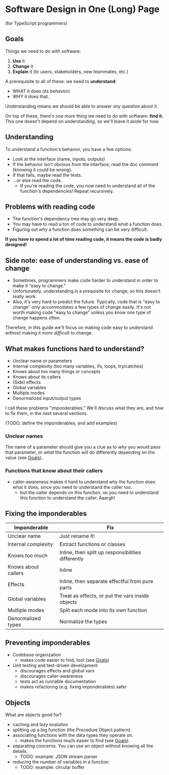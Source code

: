 # Software Design in One (Long) Page

(for TypeScript programmers)

## Goals

[Goals]: #goals

Things we need to do with software:

1. **Use** it
1. **Change** it
1. **Explain** it (to users, stakeholders, new teammates, etc.)

A prerequisite to all of these: we need to **understand**:

- WHAT it does (its _behavior_)
- WHY it does that.

Understanding means we should be able to answer *any* question about it.

On top of these, there's one more thing we need to do with software:
**find it.** This one doesn't depend on understanding, so we'll leave it aside
for now.

## Understanding

To understand a function's behavior, you have a few options:

- Look at the interface (name, inputs, outputs)
- If the behavior isn't obvious from the interface, read the doc comment
  (knowing it could be wrong).
- If that fails, maybe read the tests.
- ...or else read the code.
  - If you're reading the code, you now need to understand all of the
    function's dependencies! Repeat recursively.

## Problems with reading code

- The function's dependency tree may go very deep.
- You may have to read a ton of code to understand what a function does.
- Figuring out *why* a function does something can be very difficult.

**If you have to spend a lot of time reading code, it means the code is badly
designed!**

<aside>

## Side note: ease of understanding vs. ease of change

- Sometimes, programmers make code harder to understand in order to make it
  "easy to change."
- Unfortunately, understanding is a prequisite for change, so this doesn't
  really work.
- Also, it's very hard to predict the future. Typically, code that is "easy to
  change" only accommodates a few types of change easily. It's not worth
  making code "easy to change" unless you *know* one type of change happens
  often.

Therefore, in this guide we'll focus on making code easy to understand without
making it *more difficult* to change.

</aside>

## What makes functions hard to understand?

- Unclear name or parameters
- Internal complexity (too many variables, ifs, loops, try/catches)
- Knows about too many things or concepts
- Knows about its callers
- (Side) effects
- Global variables
- Multiple modes
- Denormalized input/output types

I call these problems "imponderables." We'll discuss what they are, and how to
fix them, in the next several sections.

(TODO: define the imponderables, and add examples)

### Unclear names

The name of a parameter should give you a clue as to *why* you would pass that
parameter, or *what* the function will do differently depending on the value
(see [Goals]).

### Functions that know about their callers

- caller-awareness makes it hard to understand why the function does what it
  does, since you need to understand the caller too.
  - but the caller depends on this function, so you need to understand this
    function to understand the caller. Aaargh!

## Fixing the imponderables

| Imponderable        | Fix |
| ------------------- | --- |
| Unclear name        | Just rename it! |
| Internal complexity | Extract functions or classes |
| Knows too much      | Inline, then split up responsibilities differently |
| Knows about callers | Inline |
| Effects             | Inline, then separate effectful from pure parts |
| Global variables    | Treat as effects, or put the vars inside objects |
| Multiple modes      | Split each mode into its own function |
| Denormalized types  | Normalize the types |

## Preventing imponderables

- Codebase organization
  - makes code easier to find, too! (see [Goals])
- Unit testing and test-driven development
  - discourages effects and global vars
  - discourages caller-awareness
  - tests act as runnable documentation
  - makes refactoring (e.g. fixing imponderables) safer

## Objects

What are objects good for?

- caching and lazy evalution
- splitting up a big function (the Procedure Object pattern).
- associating functions with the data types they operate on.
  - makes the functions much easier to find (see [Goals]).
- separating concerns. You can use an object without knowing all the details.
  - TODO: example: JSON stream parser
- reducing the number of variables in a function
  - TODO: example: circular buffer
